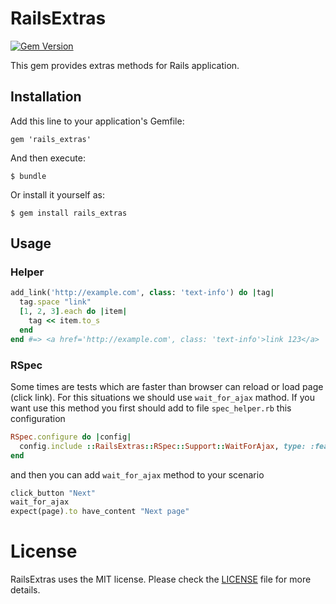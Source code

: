 # RailsExtras
[![Gem Version](https://badge.fury.io/rb/rails_extras.png)](http://badge.fury.io/rb/rails_extras)

This gem provides extras methods for Rails application.

## Installation

Add this line to your application's Gemfile:

    gem 'rails_extras'

And then execute:

    $ bundle

Or install it yourself as:

    $ gem install rails_extras

## Usage

### Helper

```ruby
add_link('http://example.com', class: 'text-info') do |tag|
  tag.space "link"
  [1, 2, 3].each do |item|
    tag << item.to_s
  end
end #=> <a href='http://example.com', class: 'text-info'>link 123</a>
```

### RSpec

Some times are tests which are faster than browser can reload or load page
(click link). For this situations we should use ```wait_for_ajax``` mathod.
If you want use this method you first should add to file ```spec_helper.rb```
this configuration

```ruby
RSpec.configure do |config|
  config.include ::RailsExtras::RSpec::Support::WaitForAjax, type: :feature
end
```

and then you can add ```wait_for_ajax``` method to your scenario

```ruby
click_button "Next"
wait_for_ajax
expect(page).to have_content "Next page"
```

# License

RailsExtras uses the MIT license. Please check the [LICENSE][] file for more details.

[license]: https://github.com/raglub/rails_extras/blob/master/LICENSE
